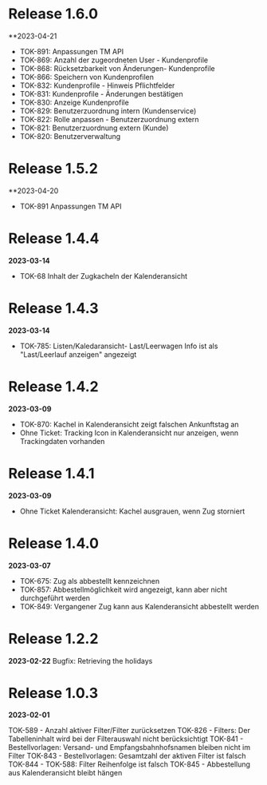 # Release 1.6.0
**2023-04-21
- TOK-891: Anpassungen TM API
- TOK-869: Anzahl der zugeordneten User - Kundenprofile
- TOK-868: Rücksetzbarkeit von Änderungen- Kundenprofile
- TOK-866: Speichern von Kundenprofilen
- TOK-832: Kundenprofile - Hinweis Pflichtfelder
- TOK-831: Kundenprofile - Änderungen bestätigen
- TOK-830: Anzeige Kundenprofile
- TOK-829: Benutzerzuordnung intern (Kundenservice)
- TOK-822: Rolle anpassen - Benutzerzuordnung extern 
- TOK-821: Benutzerzuordnung extern (Kunde)
- TOK-820: Benutzerverwaltung

# Release 1.5.2
**2023-04-20

- TOK-891 Anpassungen TM API
# Release 1.4.4
**2023-03-14**
- TOK-68 Inhalt der Zugkacheln der Kalenderansicht

# Release 1.4.3
**2023-03-14**

-	TOK-785:             Listen/Kaledaransicht- Last/Leerwagen Info ist als "Last/Leerlauf anzeigen" angezeigt

# Release 1.4.2
**2023-03-09**

-	TOK-870:           Kachel in Kalenderansicht zeigt falschen Ankunftstag an
-	Ohne Ticket:       Tracking Icon in Kalenderansicht nur anzeigen, wenn Trackingdaten vorhanden

# Release 1.4.1
**2023-03-09**
- Ohne Ticket        Kalenderansicht: Kachel ausgrauen, wenn Zug storniert

# Release 1.4.0
**2023-03-07**

-	TOK-675:             Zug als abbestellt kennzeichnen
-	TOK-857:             Abbestellmöglichkeit wird angezeigt, kann aber nicht durchgeführt werden 
-	TOK-849:             Vergangener Zug kann aus Kalenderansicht abbestellt werden


# Release 1.2.2
**2023-02-22**
Bugfix: Retrieving the holidays

# Release 1.0.3 
**2023-02-01**

TOK-589 - Anzahl aktiver Filter/Filter zurücksetzen
TOK-826 - Filters: Der Tabelleninhalt wird bei der Filterauswahl nicht berücksichtigt
TOK-841 - Bestellvorlagen: Versand- und Empfangsbahnhofsnamen bleiben nicht im Filter
TOK-843 - Bestellvorlagen: Gesamtzahl der aktiven Filter ist falsch
TOK-844 - TOK-588: Filter Reihenfolge ist falsch
TOK-845 - Abbestellung aus Kalenderansicht bleibt hängen
